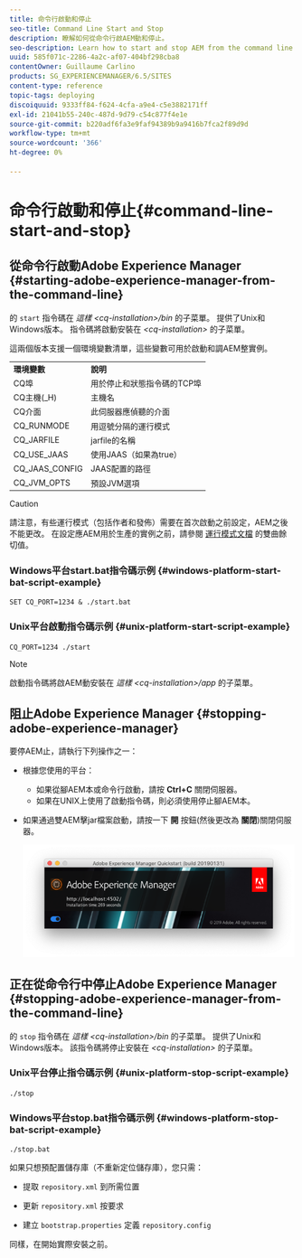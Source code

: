 ```yaml
---
title: 命令行啟動和停止
seo-title: Command Line Start and Stop
description: 瞭解如何從命令行啟AEM動和停止。
seo-description: Learn how to start and stop AEM from the command line.
uuid: 585f071c-2286-4a2c-af07-404bf298cba8
contentOwner: Guillaume Carlino
products: SG_EXPERIENCEMANAGER/6.5/SITES
content-type: reference
topic-tags: deploying
discoiquuid: 9333ff84-f624-4cfa-a9e4-c5e3882171ff
exl-id: 21041b55-240c-487d-9d79-c54c877f4e1e
source-git-commit: b220adf6fa3e9faf94389b9a9416b7fca2f89d9d
workflow-type: tm+mt
source-wordcount: '366'
ht-degree: 0%

---
```


# 命令行啟動和停止{#command-line-start-and-stop}

## 從命令行啟動Adobe Experience Manager {#starting-adobe-experience-manager-from-the-command-line}

的 `start` 指令碼在 *這樣 &lt;cq-installation>/bin* 的子菜單。 提供了Unix和Windows版本。 指令碼將啟動安裝在 *&lt;cq-installation>* 的子菜單。

這兩個版本支援一個環境變數清單，這些變數可用於啟動和調AEM整實例。

<table>
 <tbody>
  <tr>
   <td><strong>環境變數 </strong></td>
   <td><strong>說明 </strong></td>
  </tr>
  <tr>
   <td>CQ埠</td>
   <td>用於停止和狀態指令碼的TCP埠<br /> </td>
  </tr>
  <tr>
   <td>CQ主機(_H)</td>
   <td>主機名<br /> </td>
  </tr>
  <tr>
   <td>CQ介面</td>
   <td>此伺服器應偵聽的介面<br /> </td>
  </tr>
  <tr>
   <td>CQ_RUNMODE</td>
   <td>用逗號分隔的運行模式<br /> </td>
  </tr>
  <tr>
   <td>CQ_JARFILE</td>
   <td>jarfile的名稱<br /> </td>
  </tr>
  <tr>
   <td>CQ_USE_JAAS</td>
   <td>使用JAAS（如果為true）<br /> </td>
  </tr>
  <tr>
   <td>CQ_JAAS_CONFIG</td>
   <td>JAAS配置的路徑<br /> </td>
  </tr>
  <tr>
   <td>CQ_JVM_OPTS</td>
   <td>預設JVM選項<br /> </td>
  </tr>
 </tbody>
</table>

>[!CAUTION]
>
>請注意，有些運行模式（包括作者和發佈）需要在首次啟動之前設定，AEM之後不能更改。 在設定應AEM用於生產的實例之前，請參閱 [運行模式文檔](/help/sites-deploying/configure-runmodes.md) 的雙曲餘切值。

### Windows平台start.bat指令碼示例 {#windows-platform-start-bat-script-example}

```shell
SET CQ_PORT=1234 & ./start.bat
```

### Unix平台啟動指令碼示例 {#unix-platform-start-script-example}

```shell
CQ_PORT=1234 ./start
```

>[!NOTE]
>
>啟動指令碼將啟AEM動安裝在 *這樣 &lt;cq-installation>/app* 的子菜單。

## 阻止Adobe Experience Manager {#stopping-adobe-experience-manager}

要停AEM止，請執行下列操作之一：

* 根據您使用的平台：

   * 如果從腳AEM本或命令行啟動，請按 **Ctrl+C** 關閉伺服器。
   * 如果在UNIX上使用了啟動指令碼，則必須使用停止腳AEM本。

* 如果通過雙AEM擊jar檔案啟動，請按一下 **開** 按鈕(然後更改為 **關閉**)關閉伺服器。

   ![chlimage_1-63](assets/chlimage_1-63.png)

## 正在從命令行中停止Adobe Experience Manager {#stopping-adobe-experience-manager-from-the-command-line}

的 `stop` 指令碼在 *這樣 &lt;cq-installation>/bin* 的子菜單。 提供了Unix和Windows版本。 該指令碼將停止安裝在 *&lt;cq-installation>* 的子菜單。

### Unix平台停止指令碼示例 {#unix-platform-stop-script-example}

```shell
./stop
```

### Windows平台stop.bat指令碼示例 {#windows-platform-stop-bat-script-example}

```shell
./stop.bat
```

如果只想預配置儲存庫（不重新定位儲存庫），您只需：

* 提取 `repository.xml` 到所需位置

* 更新 `repository.xml` 按要求

* 建立 `bootstrap.properties` 定義 `repository.config`

同樣，在開始實際安裝之前。
